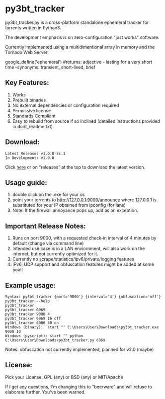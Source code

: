 # py3bt_tracker

py3bt_tracker.py is a cross-platform standalone ephemeral tracker for torrents written in Python3.

The development emphasis is on zero-configuration "just works" software.

Currently implemented using a multidimentional array in memory and the Tornado Web Server.

google_define('ephemeral') #returns: adjective - lasting for a very short time -synonyms: transient, short-lived, brief

## Key Features:

1. Works
2. Prebuilt binaries
3. No external dependencies or configuration required
4. Permissive license
5. Standards Compliant
6. Easy to rebuild from source if so inclined (detailed instructions provided in dont_readme.txt)

## Download:

```
Latest Release: v1.0.0-rc.1
In Development: v1.0.0
```
Click [here](https://github.com/gdiaz384/py3bt_tracker/releases) or on "releases" at the top to download the latest version.

## Usage guide:

1. double click on the .exe for your os
2. point your torrents to http://127.0.0.1:9000/announce where 127.0.0.1 is substituted for your IP obtained from ipconfig (for lans)
3. Note: If the firewall annoyance pops up, add as an exception.

## Important Release Notes:

1. Runs on port 9000, with a requested check-in interval of 4 minutes by default (change via command line)
2. Intended use case is in a LAN enviornment, will also work on the internet, but not currently optimized for it.
3. Currently no scrape/statistics/ipv6/private/logging features
4. IPv6, UDP support and obfuscation features might be added at some point


## Example usage:
```
Syntax: py3bt_tracker {port='9000'} {interval='4'} {obfuscation='off'}
py3bt_tracker --help
py3bt_tracker
py3bt_tracker 6969
py3bt_tracker 9000 4
py3bt_tracker 6969 16 off
py3bt_tracker 8080 30 on
Windows (binary):  start "" C:\Users\User\Downloads\py3bt_tracker.exe 9000 10
Windows (pyscript): start "" python C:\Users\User\Downloads\py3bt_tracker.py 6969
```

Notes: obfuscation not currently implemented, planned for v2.0 (maybe)

## License:
Pick your License: GPL (any) or BSD (any) or MIT/Apache

If I get any questions, I'm changing this to "beerware" and will refuse to elaborate further. You've been warned.
